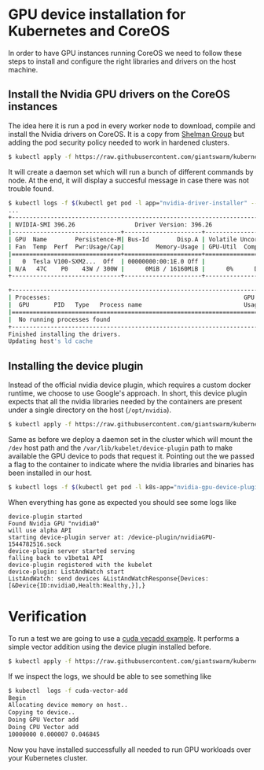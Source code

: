 
# GPU device installation for Kubernetes and CoreOS

In order to have GPU instances running CoreOS we need to follow these steps to install and configure the right libraries and drivers on the host machine.

## Install the Nvidia GPU drivers on the CoreOS instances

The idea here it is run a pod in every worker node to download, compile and install the Nvidia drivers on CoreOS. It is a copy from [Shelman Group](https://github.com/shelmangroup/coreos-gpu-installer) but adding the pod security policy needed to work in hardened clusters.

```bash
$ kubectl apply -f https://raw.githubusercontent.com/giantswarm/kubernetes-gpu/master/manifests/drivers.yaml
```

It will create a daemon set which will run a bunch of different commands by node. At the end, it will display a succesful message in case there was not trouble found.

```bash
$ kubectl logs -f $(kubectl get pod -l app="nvidia-driver-installer" --no-headers | head -n 1 | awk '{print $1}') -c nvidia-driver-installer
... 
+-----------------------------------------------------------------------------+
| NVIDIA-SMI 396.26                 Driver Version: 396.26                    |
|-------------------------------+----------------------+----------------------+
| GPU  Name        Persistence-M| Bus-Id        Disp.A | Volatile Uncorr. ECC |
| Fan  Temp  Perf  Pwr:Usage/Cap|         Memory-Usage | GPU-Util  Compute M. |
|===============================+======================+======================|
|   0  Tesla V100-SXM2...  Off  | 00000000:00:1E.0 Off |                    0 |
| N/A   47C    P0    43W / 300W |      0MiB / 16160MiB |      0%      Default |
+-------------------------------+----------------------+----------------------+

+-----------------------------------------------------------------------------+
| Processes:                                                       GPU Memory |
|  GPU       PID   Type   Process name                             Usage      |
|=============================================================================|
|  No running processes found                                                 |
+-----------------------------------------------------------------------------+
Finished installing the drivers.
Updating host's ld cache
```

## Installing the device plugin

Instead of the official nvidia device plugin, which requires a custom docker runtime, we choose to use Google's approach. In short, this device plugin expects that all the nvidia libraries needed by the containers are present under a single directory on the host (`/opt/nvidia`). 

```bash
$ kubectl apply -f https://raw.githubusercontent.com/giantswarm/kubernetes-gpu/master/manifests/device-plugin-ds.yaml
```

Same as before we deploy a daemon set in the cluster which will mount the `/dev` host path and the `/var/lib/kubelet/device-plugin` path to make available the GPU device to pods that request it. Pointing out the we passed a flag to the container to indicate where the nvidia libraries and binaries has been installed in our host.

```bash
$ kubectl logs -f $(kubectl get pod -l k8s-app="nvidia-gpu-device-plugin" --no-headers | head -n 1 | awk '{print $1}')
```

When everything has gone as expected you should see some logs like
```
device-plugin started
Found Nvidia GPU "nvidia0"
will use alpha API
starting device-plugin server at: /device-plugin/nvidiaGPU-1544782516.sock
device-plugin server started serving
falling back to v1beta1 API
device-plugin registered with the kubelet
device-plugin: ListAndWatch start
ListAndWatch: send devices &ListAndWatchResponse{Devices:[&Device{ID:nvidia0,Health:Healthy,}],}
```

# Verification

To run a test we are going to use a [cuda vecadd example](https://github.com/giantswarm/kubernetes-gpu/blob/master/demo-pod/vecadd.cu). It performs a simple vector addition using the device plugin installed before.

```bash
$ kubectl apply -f https://raw.githubusercontent.com/giantswarm/kubernetes-gpu/master/manifests/test-pod.yaml
```

If we inspect the logs, we should be able to see something like

```bash
$ kubectl  logs -f cuda-vector-add
Begin 
Allocating device memory on host..
Copying to device..
Doing GPU Vector add
Doing CPU Vector add
10000000 0.000007 0.046845
```

Now you have installed successfully all needed to run GPU workloads over your Kubernetes cluster.
